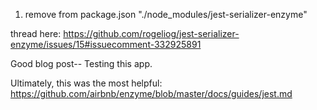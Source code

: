 1. remove from package.json
"./node_modules/jest-serializer-enzyme"

thread here: https://github.com/rogeliog/jest-serializer-enzyme/issues/15#issuecomment-332925891


Good blog post-- Testing this app.

Ultimately, this was the most helpful:
https://github.com/airbnb/enzyme/blob/master/docs/guides/jest.md